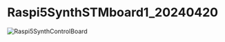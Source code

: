# Raspi5SynthSTMboard1_20240420

![Raspi5SynthControlBoard](https://github.com/user-attachments/assets/f25d4785-8f4b-440d-a5bd-8b81bcdc3ca5)
